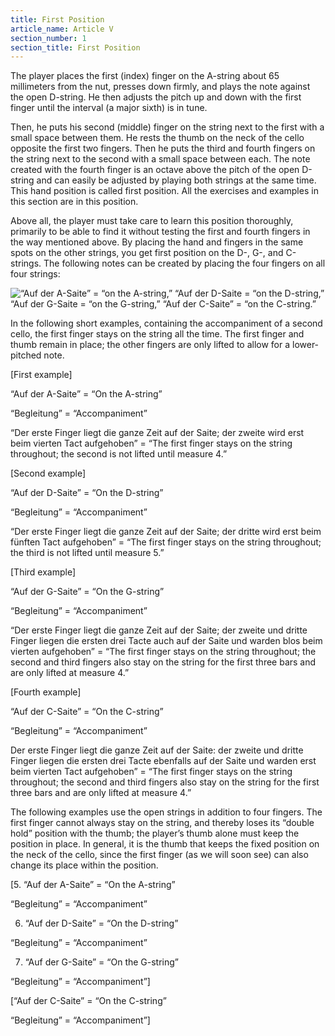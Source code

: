 ```yaml
---
title: First Position
article_name: Article V
section_number: 1
section_title: First Position
---
```


The player places the first (index) finger on the A-string about 65 millimeters from the nut, presses down firmly, and plays the note against the open D-string. He then adjusts the pitch up and down with the first finger until the interval (a major sixth) is in tune.

Then, he puts his second (middle) finger on the string next to the first with a small space between them. He rests the thumb on the neck of the cello opposite the first two fingers. Then he puts the third and fourth fingers on the string next to the second with a small space between each. The note created with the fourth finger is an octave above the pitch of the open D-string and can easily be adjusted by playing both strings at the same time. This hand position is called first position. All the exercises and examples in this section are in this position.

Above all, the player must take care to learn this position thoroughly, primarily to be able to find it without testing the first and fourth fingers in the way mentioned above. By placing the hand and fingers in the same spots on the other strings, you get first position on the D-, G-, and C-strings. The following notes can be created by placing the four fingers on all four strings: 

![“Auf der A-Saite” = “on the A-string,” “Auf der D-Saite = “on the D-string,” “Auf der G-Saite = “on the G-string,” “Auf der C-Saite” = “on the C-string.”]()

In the following short examples, containing the accompaniment of a second cello, the first finger stays on the string all the time. The first finger and thumb remain in place; the other fingers are only lifted to allow for a lower-pitched note. 

[First example]  

“Auf der A-Saite” = “On the A-string” 

“Begleitung” = “Accompaniment” 

“Der erste Finger liegt die ganze Zeit auf der Saite; der zweite wird erst beim vierten Tact aufgehoben” = “The first finger stays on the string throughout; the second is not lifted until measure 4.” 

[Second example]  

“Auf der D-Saite” = “On the D-string” 

“Begleitung” = “Accompaniment” 

“Der erste Finger liegt die ganze Zeit auf der Saite; der dritte wird erst beim fünften Tact aufgehoben” = “The first finger stays on the string throughout; the third is not lifted until measure 5.” 

[Third example]  

“Auf der G-Saite” = “On the G-string” 

“Begleitung” = “Accompaniment” 

“Der erste Finger liegt die ganze Zeit auf der Saite; der zweite und dritte Finger liegen die ersten drei Tacte auch auf der Saite und warden blos beim vierten aufgehoben” = “The first finger stays on the string throughout; the second and third fingers also stay on the string for the first three bars and are only lifted at measure 4.” 

[Fourth example]  

“Auf der C-Saite” = “On the C-string” 

“Begleitung” = “Accompaniment” 

Der erste Finger liegt die ganze Zeit auf der Saite: der zweite und dritte Finger liegen die ersten drei Tacte ebenfalls auf der Saite und warden erst beim vierten Tact aufgehoben” = “The first finger stays on the string throughout; the second and third fingers also stay on the string for the first three bars and are only lifted at measure 4.”

The following examples use the open strings in addition to four fingers. The first finger cannot always stay on the string, and thereby loses its “double hold” position with the thumb; the player’s thumb alone must keep the position in place. In general, it is the thumb that keeps the fixed position on the neck of the cello, since the first finger (as we will soon see) can also change its place within the position. 

[5. “Auf der A-Saite” = “On the A-string” 

“Begleitung” = “Accompaniment” 

6. “Auf der D-Saite” = “On the D-string” 

“Begleitung” = “Accompaniment” 

7. “Auf der G-Saite” = “On the G-string” 

“Begleitung” = “Accompaniment”] 

[“Auf der C-Saite” = “On the C-string” 

“Begleitung” = “Accompaniment”] 
